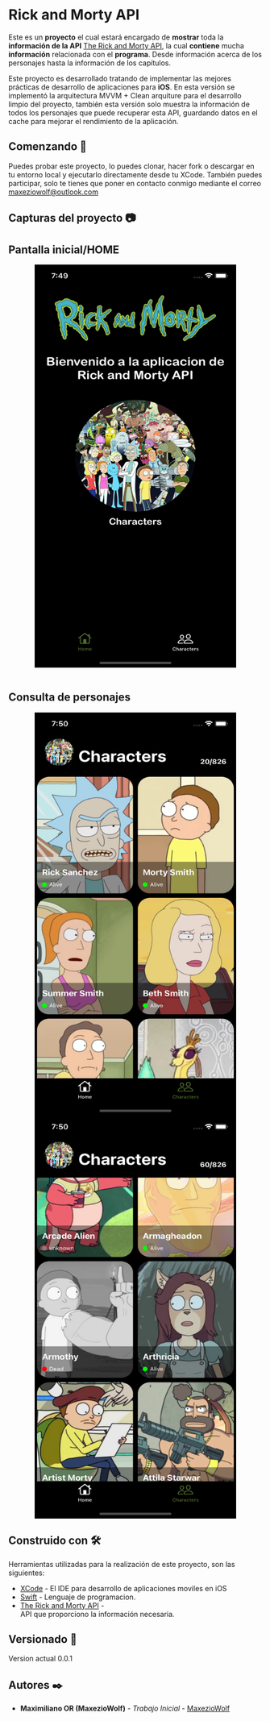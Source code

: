# Rick and Morty API

Este es un **proyecto** el cual estará encargado de **mostrar** toda la **información de la API** [The Rick and Morty API](https://rickandmortyapi.com/ "The Rick and Morty API"), la cual **contiene** mucha **información** relacionada con el **programa**. Desde información acerca de los personajes hasta la información de los capítulos. 

Este proyecto es desarrollado tratando de implementar las mejores prácticas de desarrollo de aplicaciones para **iOS**. En esta versión se implementó la arquitectura MVVM + Clean arquiture para el desarrollo limpio del proyecto, también esta versión solo muestra la información de todos los personajes que puede recuperar esta API, guardando datos en el cache para mejorar el rendimiento de la aplicación. 

## Comenzando 🚀

Puedes probar este proyecto, lo puedes clonar, hacer fork o descargar en tu entorno local y ejecutarlo directamente desde tu XCode. También puedes participar, solo te tienes que poner en contacto conmigo mediante el correo maxeziowolf@outlook.com

## Capturas del proyecto 📷 

<h2>Pantalla inicial/HOME</h2>

<div align="center" >
  <img src="/screenshots/ImagenPrincpal.png" alt="ImagenPrincipal" width="400" height="800" align="center" >
</div>

</br>
<h2>Consulta de personajes</h2>

<div align="center" >
  <img src="/screenshots/consultadepersonajes1.png" alt="Variante" width="400" height="800" align="center" >
  <img src="/screenshots/consultadepersonajes2.png" alt="Variante1" width="400" height="800" align="center" >
</div>


## Construido con 🛠️

Herramientas utilizadas para la realización de este proyecto, son las siguientes:

* [XCode](https://developer.apple.com/xcode/) - El IDE para desarrollo de aplicaciones moviles en iOS
* [Swift](https://kotlinlang.org/) - Lenguaje de programacion. 
* [The Rick and Morty API](https://rickandmortyapi.com/ "The Rick and Morty API") -  
API que proporciono la información necesaria.


## Versionado 📌 

Version actual 0.0.1


## Autores ✒️

* **Maximiliano OR (MaxezioWolf)** - *Trabajo Inicial* - [MaxezioWolf](https://github.com/maxeziowolf)
